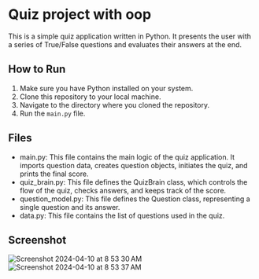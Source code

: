 # Quiz project with oop

This is a simple quiz application written in Python. It presents the user with a series of True/False questions and evaluates their answers at the end.

## How to Run

1. Make sure you have Python installed on your system.
2. Clone this repository to your local machine.
3. Navigate to the directory where you cloned the repository.
4. Run the `main.py` file.

## Files

- main.py: This file contains the main logic of the quiz application. It imports question data, creates question objects, initiates the quiz, and prints the final score.
- quiz_brain.py: This file defines the QuizBrain class, which controls the flow of the quiz, checks answers, and keeps track of the score.
- question_model.py: This file defines the Question class, representing a single question and its answer.
- data.py: This file contains the list of questions used in the quiz.


## Screenshot
![Screenshot 2024-04-10 at 8 53 30 AM](https://github.com/taeleeswe/quiz-project-with-oop/assets/123449246/dedebbc9-7b51-4835-8806-aff0ac07b6a2)
![Screenshot 2024-04-10 at 8 53 37 AM](https://github.com/taeleeswe/quiz-project-with-oop/assets/123449246/81c93b51-c632-4637-afbb-3dc65d174538)
